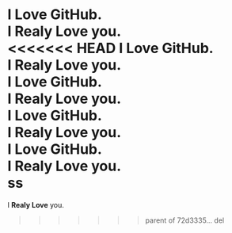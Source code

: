 I **Love** GitHub.  
I **Realy Love** you.  
<<<<<<< HEAD
I **Love** GitHub.  
I **Realy Love** you.  
I **Love** GitHub.  
I **Realy Love** you.  
I **Love** GitHub.  
I **Realy Love** you.  
I **Love** GitHub.  
I **Realy Love** you.  
ss
=======
I **Realy Love** you.
>>>>>>> parent of 72d3335... del
